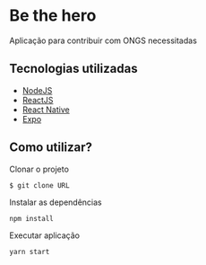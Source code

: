 # Be the hero
Aplicação para contribuir com ONGS necessitadas
## Tecnologias utilizadas

- [NodeJS](https://nodejs.org/en/)
- [ReactJS](https://pt-br.reactjs.org/) 
- [React Native](https://reactnative.dev/) 
- [Expo](https://expo.io/) 

## Como utilizar?
Clonar o projeto
```
$ git clone URL
```
Instalar as dependências
```
npm install
```
Executar aplicação
```
yarn start
```
